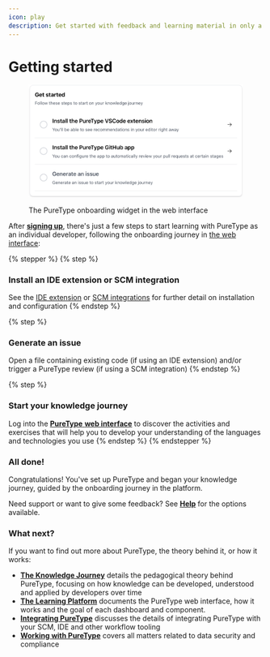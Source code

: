 ```yaml
---
icon: play
description: Get started with feedback and learning material in only a few minutes
---
```


# Getting started

<figure><img src=".gitbook/assets/Screenshot 2024-11-10 at 18.15.18.png" alt="" width="563"><figcaption><p>The PureType onboarding widget in the web interface</p></figcaption></figure>

After [**signing up**](https://puretype.ai/user/signup), there's just a few steps to start learning with PureType as an individual developer, following the onboarding journey in [the web interface](https://app.puretype.ai/learn):

{% stepper %}
{% step %}
### Install an IDE extension or SCM integration

See the [IDE extension](integrating-puretype/ide-extensions/) or [SCM integrations](integrating-puretype/scm-integrations/) for further detail on installation and configuration
{% endstep %}

{% step %}
### Generate an issue

Open a file containing existing code (if using an IDE extension) and/or trigger a PureType review (if using a SCM integration)
{% endstep %}

{% step %}
### Start your knowledge journey

Log into the [**PureType** ](https://app.puretype.ai)[**web interface**](https://app.puretype.ai) to discover the activities and exercises that will help you to develop your understanding of the languages and technologies you use
{% endstep %}
{% endstepper %}

### All done!

Congratulations! You've set up PureType and began your knowledge journey, guided by the onboarding journey in the platform.

Need support or want to give some feedback? See [**Help**](support/help.md) for the options available.

### What next?

If you want to find out more about PureType, the theory behind it, or how it works:

* [**The Knowledge Journey**](the-knowledge-journey/overview.md) details the pedagogical theory behind PureType, focusing on how knowledge can be developed, understood and applied by developers over time
* [**The Learning Platform**](the-learning-platform/overview.md) documents the PureType web interface, how it works and the goal of each dashboard and component.
* [**Integrating PureType**](integrating-puretype/overview.md) discusses the details of integrating PureType with your SCM, IDE and other workflow tooling
* [**Working with PureType**](broken-reference) covers all matters related to data security and compliance
